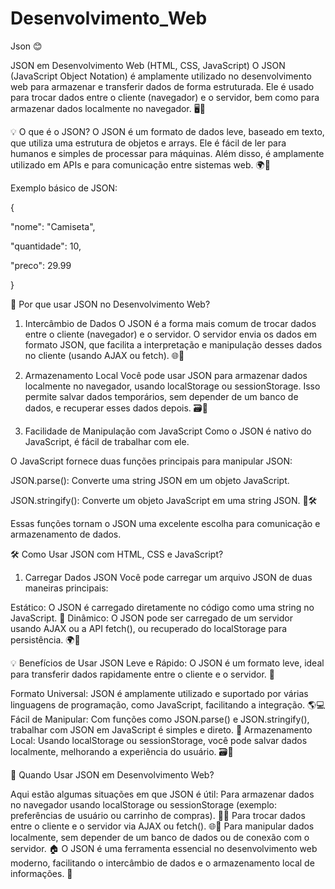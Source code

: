 # Desenvolvimento_Web
Json 😊

JSON em Desenvolvimento Web (HTML, CSS, JavaScript)
O JSON (JavaScript Object Notation) é amplamente utilizado no desenvolvimento web para armazenar e transferir dados de forma estruturada. 
Ele é usado para trocar dados entre o cliente (navegador) e o servidor, bem como para armazenar dados localmente no navegador. 🖥️💾

💡 O que é o JSON?
O JSON é um formato de dados leve, baseado em texto, que utiliza uma estrutura de objetos e arrays. Ele é fácil de ler para humanos e simples de processar para máquinas. Além disso, é amplamente utilizado em APIs e para comunicação entre sistemas web. 🌍🔄

Exemplo básico de JSON:

{

  "nome": "Camiseta",
  
  "quantidade": 10,
  
  "preco": 29.99
  
}

🚀 Por que usar JSON no Desenvolvimento Web?

1. Intercâmbio de Dados
O JSON é a forma mais comum de trocar dados entre o cliente (navegador) e o servidor. 
O servidor envia os dados em formato JSON, que facilita a interpretação e manipulação desses dados no cliente (usando AJAX ou fetch). 🌐💬

2. Armazenamento Local
Você pode usar JSON para armazenar dados localmente no navegador, usando localStorage ou sessionStorage. 
Isso permite salvar dados temporários, sem depender de um banco de dados, e recuperar esses dados depois. 🗃️🔑

3. Facilidade de Manipulação com JavaScript
Como o JSON é nativo do JavaScript, é fácil de trabalhar com ele.

O JavaScript fornece duas funções principais para manipular JSON:

JSON.parse(): Converte uma string JSON em um objeto JavaScript.

JSON.stringify(): Converte um objeto JavaScript em uma string JSON. 🔧🛠️

Essas funções tornam o JSON uma excelente escolha para comunicação e armazenamento de dados.

🛠️ Como Usar JSON com HTML, CSS e JavaScript?

1. Carregar Dados JSON
Você pode carregar um arquivo JSON de duas maneiras principais:

Estático: O JSON é carregado diretamente no código como uma string no JavaScript. 📄
Dinâmico: O JSON pode ser carregado de um servidor usando AJAX ou a API fetch(), ou recuperado do localStorage para persistência. 🌍🔄


💡 Benefícios de Usar JSON
Leve e Rápido: O JSON é um formato leve, ideal para transferir dados rapidamente entre o cliente e o servidor. 🚀

Formato Universal: JSON é amplamente utilizado e suportado por várias linguagens de programação, como JavaScript, facilitando a integração. 🌎💻
Fácil de Manipular: Com funções como JSON.parse() e JSON.stringify(), trabalhar com JSON em JavaScript é simples e direto. 🔄
Armazenamento Local: Usando localStorage ou sessionStorage, você pode salvar dados localmente, melhorando a experiência do usuário. 🗃️🔑

📅 Quando Usar JSON em Desenvolvimento Web?

Aqui estão algumas situações em que JSON é útil:
Para armazenar dados no navegador usando localStorage ou sessionStorage (exemplo: preferências de usuário ou carrinho de compras). 🛒💾
Para trocar dados entre o cliente e o servidor via AJAX ou fetch(). 🌐🔄
Para manipular dados localmente, sem depender de um banco de dados ou de conexão com o servidor. 🏠
O JSON é uma ferramenta essencial no desenvolvimento web moderno, facilitando o intercâmbio de dados e o armazenamento local de informações. 🌟
